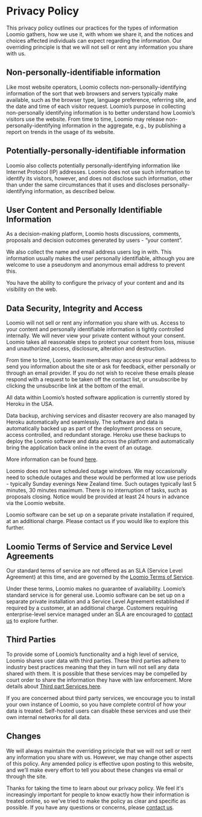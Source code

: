 # Privacy Policy

This privacy policy outlines our practices for the types of information Loomio gathers, how we use it, with whom we share it, and the notices and choices affected individuals can expect regarding the information. Our overriding principle is that we will not sell or rent any information you share with us.

## Non-personally-identifiable information

Like most website operators, Loomio collects non-personally-identifying information of the sort that web browsers and servers typically make available, such as the browser type, language preference, referring site, and the date and time of each visitor request. Loomio’s purpose in collecting non-personally identifying information is to better understand how Loomio’s visitors use the website. From time to time, Loomio may release non-personally-identifying information in the aggregate, e.g., by publishing a report on trends in the usage of its website.

## Potentially-personally-identifiable information

Loomio also collects potentially personally-identifying information like Internet Protocol (IP) addresses. Loomio does not use such information to identify its visitors, however, and does not disclose such information, other than under the same circumstances that it uses and discloses personally-identifying information, as described below.

## User Content and Personally Identifiable Information

As a decision-making platform, Loomio hosts discussions, comments, proposals and decision outcomes generated by users - “your content”.

We also collect the name and email address users log in with. This information usually makes the user personally identifiable, although you are welcome to use a pseudonym and anonymous email address to prevent this.

You have the ability to configure the privacy of your content and and its visibility on the web.

## Data Security, Integrity and Access

Loomio will not sell or rent any information you share with us. Access to your content and personally identifiable information is tightly controlled internally. We will never view your private content without your consent. Loomio takes all reasonable steps to protect your content from loss, misuse and unauthorized access, disclosure, alteration and destruction.

From time to time, Loomio team members may access your email address to send you information about the site or ask for feedback, either personally or through an email provider. If you do not wish to receive these emails please respond with a request to be taken off the contact list, or unsubscribe by clicking the unsubscribe link at the bottom of the email.

All data within Loomio’s hosted software application is currently stored by Heroku in the USA.

Data backup, archiving services and disaster recovery are also managed by Heroku automatically and seamlessly. The software and data is automatically backed up as part of the deployment process on secure, access controlled, and redundant storage. Heroku use these backups to deploy the Loomio software and data across the platform and automatically bring the application back online in the event of an outage.

More information can be found [here](www.heroku.com/policy/security).

Loomio does not have scheduled outage windows. We may occasionally need to schedule outages and these would be performed at low use periods - typically Sunday evenings New Zealand time. Such outages typically last 5 minutes, 30 minutes maximum. There is no interruption of tasks, such as proposals closing. Notice would be provided at least 24 hours in advance via the Loomio website.

Loomio software can be set up on a separate private installation if required, at an additional charge. Please contact us if you would like to explore this further.

## Loomio Terms of Service and Service Level Agreements

Our standard terms of service are not offered as an SLA (Service Level Agreement) at this time, and are governed by the [Loomio Terms of Service](https://loomio.gitbooks.io/manual/content/en/terms_of_service.html).

Under these terms, Loomio makes no guarantee of availability. Loomio’s standard service is for general use. Loomio software can be set up on a separate private installation and a Service Level Agreement established if required by a customer, at an additional charge. Customers requiring enterprise-level service managed under an SLA are encouraged to [contact us](https://www.loomio.org/contact) to explore further.

## Third Parties

To provide some of Loomio’s functionality and a high level of service, Loomio shares user data with third parties. These third parties adhere to industry best practices meaning that they in turn will not sell any data shared with them. It is possible that these services may be compelled by court order to share the information they have with law enforcement. More details about [Third part Services here](https://loomio.gitbooks.io/manual/content/en/third_party_services.html).

If you are concerned about third party services, we encourage you to install your own instance of Loomio, so you have complete control of how your data is treated. Self-hosted users can disable these services and use their own internal networks for all data.

## Changes

We will always maintain the overriding principle that we will not sell or rent any information you share with us. However, we may change other aspects of this policy. Any amended policy is effective upon posting to this website, and we’ll make every effort to tell you about these changes via email or through the site.

Thanks for taking the time to learn about our privacy policy. We feel it's increasingly important for people to know exactly how their information is treated online, so we've tried to make the policy as clear and specific as possible. If you have any questions or concerns, please [contact us](http://www.loomio.org/contact).
